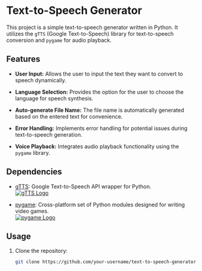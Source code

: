 # Text-to-Speech Generator

This project is a simple text-to-speech generator written in Python. It utilizes the `gTTS` (Google Text-to-Speech) library for text-to-speech conversion and `pygame` for audio playback.

## Features

- **User Input:** Allows the user to input the text they want to convert to speech dynamically.

- **Language Selection:** Provides the option for the user to choose the language for speech synthesis.

- **Auto-generate File Name:** The file name is automatically generated based on the entered text for convenience.

- **Error Handling:** Implements error handling for potential issues during text-to-speech generation.

- **Voice Playback:** Integrates audio playback functionality using the `pygame` library.

## Dependencies

- [gTTS](https://github.com/pndurette/gTTS): Google Text-to-Speech API wrapper for Python.  
  [![gTTS Logo](https://github.com/pndurette/gTTS/raw/main/docs/_static/gTTS.png)](https://github.com/pndurette/gTTS)

- [pygame](https://www.pygame.org/): Cross-platform set of Python modules designed for writing video games.  
  [![pygame Logo](https://www.pygame.org/images/logo_lofi.png)](https://www.pygame.org/)

## Usage

1. Clone the repository:

   ```bash
   git clone https://github.com/your-username/text-to-speech-generator.git
